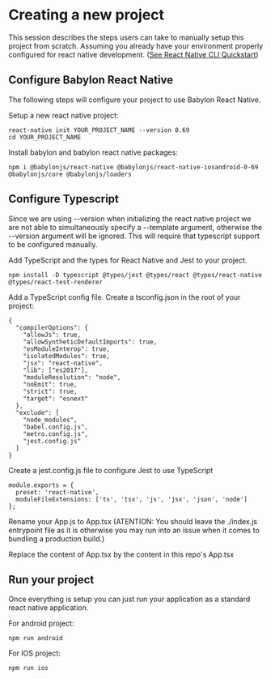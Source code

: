 # Creating a new project

This session describes the steps users can take to manually setup this project from scratch. Assuming you already have your environment properly configured for react native development. ([See React Native CLI Quickstart](https://reactnative.dev/docs/environment-setup))

## Configure Babylon React Native

The following steps will configure your project to use Babylon React Native.

Setup a new react native project:

```
react-native init YOUR_PROJECT_NAME --version 0.69
cd YOUR_PROJECT_NAME
```

Install babylon and babylon react native packages:

```
npm i @babylonjs/react-native @babylonjs/react-native-iosandroid-0-69 @babylonjs/core @babylonjs/loaders
```


## Configure Typescript

Since we are using --version when initializing the react native project we are not able to simultaneously specify a --template argument, otherwise the --version argument will be ignored. This will require that typescript support to be configured manually.

Add TypeScript and the types for React Native and Jest to your project.

```
npm install -D typescript @types/jest @types/react @types/react-native @types/react-test-renderer
```

Add a TypeScript config file. Create a tsconfig.json in the root of your project:

```
{
  "compilerOptions": {
    "allowJs": true,
    "allowSyntheticDefaultImports": true,
    "esModuleInterop": true,
    "isolatedModules": true,
    "jsx": "react-native",
    "lib": ["es2017"],
    "moduleResolution": "node",
    "noEmit": true,
    "strict": true,
    "target": "esnext"
  },
  "exclude": [
    "node_modules",
    "babel.config.js",
    "metro.config.js",
    "jest.config.js"
  ]
}
```

Create a jest.config.js file to configure Jest to use TypeScript

```
module.exports = {
  preset: 'react-native',
  moduleFileExtensions: ['ts', 'tsx', 'js', 'jsx', 'json', 'node']
};
```

Rename your App.js to App.tsx (ATENTION: You should leave the ./index.js entrypoint file as it is otherwise you may run into an issue when it comes to bundling a production build.)

Replace the content of App.tsx by the content in this repo's App.tsx


## Run your project

Once everything is setup you can just run your application as a standard react native application.

For android project:
```
npm run android
```

For IOS project:
```
npm run ios
```


